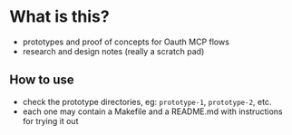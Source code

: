 # What is this?

- prototypes and proof of concepts for Oauth MCP flows
- research and design notes (really a scratch pad)

## How to use

- check the prototype directories, eg: `prototype-1`, `prototype-2`, etc.
- each one may contain a Makefile and a README.md with instructions for trying it out
